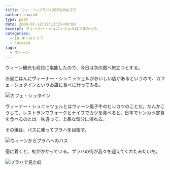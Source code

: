 ```yaml
---
title: ウィーン⇒プラハ(2003/04/27)
author: eawind
type: post
date: 2008-07-12T19:13:15+09:00
excerpt: ヴィーナー・シュニッツェルはうまかった
categories:
  - 10.オーストリア
  - Eurasia
tags:
  - ウィーン
---
```

ウィーン観光も前日に堪能したので、今日は次の国へ旅立つとする。

お昼ごはんにヴィーナー・シュニッツェルがおいしい店があるというので、カフェ・シュタインというお店に食べに行ってみる。

![カフェ・シュタイン](/img/wp/2008/07/200304270112321.jpg)

ヴィーナー・シュニッツェルとはウィーン風子牛のヒレカツのことだ。なんかこうして、レストランでフォークとナイフでカツを食べると、日本でトンカツ定食を食べるのとは一味違って、上品な気分に浸れる。

その後は、バスに乗ってプラハを目指す。

![ウィーンからプラハへのバス](/img/wp/2008/07/200304272308421.jpg)

宿に着くと、虹がかかっている。プラハの街が我々を迎えてくれたみたいだ。

![プラハで見た虹](/img/wp/2008/07/200304280112501.jpg)
